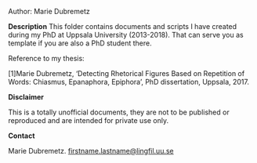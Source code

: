 Author: Marie Dubremetz

**Description**
This folder contains documents and scripts I have created during my PhD at Uppsala University (2013-2018). That can serve you as template if you are also a PhD student there.

Reference to my thesis:

[1]Marie Dubremetz, ‘Detecting Rhetorical Figures Based on Repetition of Words: Chiasmus, Epanaphora, Epiphora’, PhD dissertation, Uppsala, 2017.


		 
**Disclaimer**

This is a totally unofficial documents, they are not to be published or reproduced and are intended for private use only.

**Contact**

Marie Dubremetz. firstname.lastname@lingfil.uu.se
